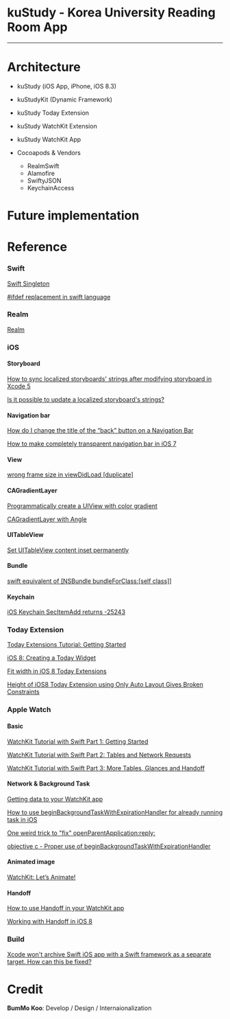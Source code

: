 # kuStudy - Korea University Reading Room App

-----

# Architecture

* kuStudy (iOS App, iPhone, iOS 8.3)

* kuStudyKit (Dynamic Framework)

* kuStudy Today Extension

* kuStudy WatchKit Extension

* kuStudy WatchKit App

* Cocoapods & Vendors
	* RealmSwift
	* Alamofire
	* SwiftyJSON
	* KeychainAccess


# Future implementation

# Reference

### Swift

[Swift Singleton](https://github.com/hpique/SwiftSingleton)

[#ifdef replacement in swift language](http://stackoverflow.com/questions/24003291/ifdef-replacement-in-swift-language)

### Realm

[Realm](https://realm.io)

### iOS

#### Storyboard

[How to sync localized storyboards' strings after modifying storyboard in Xcode 5](http://stackoverflow.com/questions/20893800/how-to-sync-localized-storyboards-strings-after-modifying-storyboard-in-xcode-5)

[Is it possible to update a localized storyboard's strings?](http://stackoverflow.com/questions/15094259/is-it-possible-to-update-a-localized-storyboards-strings)

#### Navigation bar

[How do I change the title of the “back” button on a Navigation Bar](http://stackoverflow.com/questions/1449339/how-do-i-change-the-title-of-the-back-button-on-a-navigation-bar)

[How to make completely transparent navigation bar in iOS 7](http://stackoverflow.com/questions/19082963/how-to-make-completely-transparent-navigation-bar-in-ios-7)

#### View

[wrong frame size in viewDidLoad [duplicate]](http://stackoverflow.com/questions/14060002/wrong-frame-size-in-viewdidload)

#### CAGradientLayer

[Programmatically create a UIView with color gradient](http://stackoverflow.com/questions/23074539/programmatically-create-a-uiview-with-color-gradient)

[CAGradientLayer with Angle](http://stackoverflow.com/questions/18436999/cagradientlayer-with-angle)

#### UITableView

[Set UITableView content inset permanently](http://stackoverflow.com/questions/22020943/set-uitableview-content-inset-permanently)

#### Bundle

[swift equivalent of [NSBundle bundleForClass:[self class]]](http://stackoverflow.com/questions/25651403/swift-equivalent-of-nsbundle-bundleforclassself-class)

#### Keychain

[iOS Keychain SecItemAdd returns -25243](http://stackoverflow.com/questions/7989258/ios-keychain-secitemadd-returns-25243)

### Today Extension

[Today Extensions Tutorial: Getting Started](http://www.raywenderlich.com/83809/ios-8-today-extension-tutorial)

[iOS 8: Creating a Today Widget](http://code.tutsplus.com/tutorials/ios-8-creating-a-today-widget--cms-22379)

[Fit width in iOS 8 Today Extensions](http://stackoverflow.com/questions/25993986/fit-width-in-ios-8-today-extensions)

[Height of iOS8 Today Extension using Only Auto Layout Gives Broken Constraints](http://stackoverflow.com/questions/26087907/height-of-ios8-today-extension-using-only-auto-layout-gives-broken-constraints)

### Apple Watch

#### Basic

[WatchKit Tutorial with Swift Part 1: Getting Started](http://www.raywenderlich.com/89562/watchkit-tutorial-with-swift-getting-started)

[WatchKit Tutorial with Swift Part 2: Tables and Network Requests](http://www.raywenderlich.com/96589/watchkit-tutorial-swift-tables-network-requests)

[WatchKit Tutorial with Swift Part 3: More Tables, Glances and Handoff](http://www.raywenderlich.com/96741/watchkit-tutorial-with-swift-tables-glances-and-handoff)

#### Network & Background Task
[Getting data to your WatchKit app](http://blog.curtisherbert.com/data-synchronization-with-watchkit/)

[How to use beginBackgroundTaskWithExpirationHandler for already running task in iOS](http://stackoverflow.com/questions/12071726/how-to-use-beginbackgroundtaskwithexpirationhandler-for-already-running-task-in)

[One weird trick to "fix" openParentApplication:reply:](http://www.fiveminutewatchkit.com/blog/2015/3/11/one-weird-trick-to-fix-openparentapplicationreply)

[objective c - Proper use of beginBackgroundTaskWithExpirationHandler](http://stackoverflow.com/questions/10319643/objective-c-proper-use-of-beginbackgroundtaskwithexpirationhandler)

#### Animated image

[WatchKit: Let’s Animate!](http://natashatherobot.com/watchkit-animate/)

#### Handoff

[How to use Handoff in your WatchKit app](http://www.fiveminutewatchkit.com/blog/2015/3/23/how-to-use-handoff-in-your-watchkit-app)

[Working with Handoff in iOS 8](http://www.appcoda.com/handoff/)

### Build

[Xcode won't archive Swift iOS app with a Swift framework as a separate target. How can this be fixed?](http://stackoverflow.com/questions/29731659/xcode-wont-archive-swift-ios-app-with-a-swift-framework-as-a-separate-target-h)

# Credit

__BumMo Koo__: Develop / Design / Internaionalization